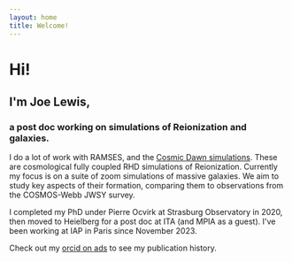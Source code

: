 ```yaml
---
layout: home
title: Welcome!
---
```


# Hi! 
## I'm Joe Lewis,
### a post doc working on simulations of Reionization and galaxies.

I do a lot of work with RAMSES, and the [Cosmic Dawn simulations](https://coda-simulation.github.io/). These are cosmological fully coupled RHD simulations of Reionization. Currently my focus is on a suite of zoom simulations of massive galaxies. We aim to study key aspects of their formation, comparing them to observations from the COSMOS-Webb JWSY survey.

I completed my PhD under Pierre Ocvirk at Strasburg Observatory in 2020, then moved to Heielberg for a post doc at ITA (and MPIA as a guest). I've been working at IAP in Paris since November 2023.

Check out my [orcid on ads](https://ui.adsabs.harvard.edu/search/q=orcid%3A0000-0001-7917-8474&sort=date%20desc%2C%20bibcode%20desc&p_=0) to see my publication history.
